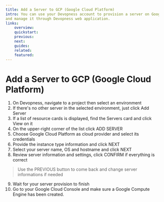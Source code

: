 ```yaml
---
title: Add a Server to GCP (Google Cloud Platform)
intro: You can use your Devopness account to provision a server on Google Cloud Platform using Google Compute Engine
and manage it through Devopness web application.
links:
    overview:
    quickstart:
    previous:
    next:
    guides:
    related:
    featured:
---
```


# Add a Server to GCP (Google Cloud Platform)
1. On Devopness, navigate to a project then select an environment
2. If there's no other server in the selected environment, just click Add Server
3. If a list of resource cards is displayed, find the Servers card and click View on it
4. On the upper-right corner of the list click ADD SERVER
5. Choose Google Cloud Platform as cloud provider and select its credentials
6. Provide the instance type information and click NEXT
7. Select your server name, OS and hostname and click NEXT
8. Review server information and settings, click CONFIRM if everything is correct
> Use the PREVIOUS button to come back and change server informations if needed
9. Wait for your server provision to finish 
10. Go to your Google Cloud Console and make sure a Google Compute Engine has been created.